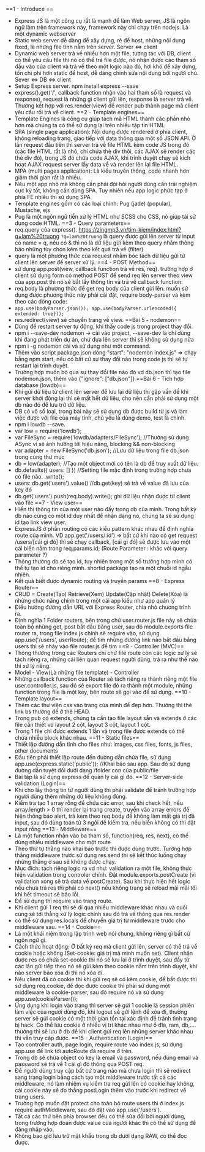 ==1 - Introduce ==
- Express JS là một công cụ rất là mạnh để làm Web server, JS là ngôn ngữ làm trên framework này, framework này chỉ chạy trên nodejs. Là một dynamic webserver
- Static web server dễ dàng để xây dựng, rẻ để host, những nội dung fixed, là những file tĩnh nằm trên server. Server <=> client
- Dynamic web server trả về nhiều hơn một file, tương tác với DB, client có thể yêu cầu file thì nó có thể trả file được, nó nhận được các tham số đầu vào của client và trả về theo một logic nào đó, hơi khó để xây dựng, tốn chi phí hơn static để host, dễ dàng chỉnh sửa nội dung bởi người chủ. Sever <=> DB <=> client
- Setup Express server. npm install express --save
- express().get('/', callback function nhận vào hai tham số là request và response), request là những gì client gửi lên, response là server trả về. Thường kết hợp với res.render(view) để render pub thành page mà client yêu cầu rồi trả về client.
==2 - Template engines==
- Template Engines là công cụ giúp tách mã HTML thành các phần nhỏ hơn mà chúng ta có thể sử dụng lại trên nhiều tập tin HTML
- SPA (single page application): Nội dung được rendered ở phía client, không reloading trang, giao tiếp với data thông qua một số JSON API. Ở lần request đầu tiên thì server trả về file HTML kèm code JS trong đó (các file HTML rất là nhỏ, chỉ chứa thẻ div thôi, các AJAX sẽ render các thẻ div đó), trong JS đó chứa code AJAX, khi trình duyệt chạy sẽ kích hoạt AJAX request server lấy data về và render lên lại file HTML.
- MPA (multi pages application): Là kiểu truyền thống, code nhanh hơn giảm thời gian rất là nhiều.
- Nếu một app nhỏ mà không cần phải đòi hỏi người dùng cần trải nghiệm cực kỳ tốt, không cần dùng SPA. Tuy nhiên nếu app logic phức tạp ở phía FE nhiều thì sử dụng SPA
- Template engines gồm có các loại chính: Pug (jade) (popular), Mustache, ejs
- Pug là một ngôn ngữ tiền xử lý HTML như SCSS cho CSS, nó giúp tái sử dụng code HTML.
==3 - Query parameters==
- req.query của express(). https://zingmp3.vn/tim-kiem/index.html?q=lam%20truong  `?q=lam%20truong` là query được gửi lên server từ input có name = q, nếu có & thì nó là dữ liệu gửi kèm theo query nhằm thông báo những tùy chọn kèm theo kết quả trả về (filter)
- query là một phương thức của request nhằm bóc tách dữ liệu gửi từ client lên server để server xử lý.
==4 - POST Method==
- sử dụng app.post(view, callback function trả về res, req). trường hợp ở client sử dụng form có method POST để send req lên server theo view của app.post thì nó sẽ bắt lấy thông tin và trả về callback function.
- req.body là phương thức để get req body của client gửi lên. muốn sử dụng được phương thức này phải cài đặt, require body-parser và kèm theo các dòng code:
- `app.use(bodyParser.json());
app.use(bodyParser.urlencoded({ extended: true}));`
- res.redirect(view) sẽ chuyển trang về view.
==Bài 5 - nodemon==
- Dùng để restart server tự động, khi thấy code js trong project thay đổi.
- npm i --save-dev nodemon -> cài vào project, --save-dev là chỉ dùng khi đang phát triển dự án, chứ đưa lên server thì sẽ không sử dụng nữa
- npm i -g nodemon cài và sử dụng như một command.
- Thêm vào script package.json dòng "start": "nodemon index.js" => chạy bằng npm start, nếu có bất cứ sự thay đổi nào trong code js thì sẽ tự restart lại trình duyệt.
- Trường hợp muốn bỏ qua sự thay đổi file nào đó vd db.json thì tạo file nodemon.json, thêm vào {"ignore": ["db.json"]}
==Bài 6 - Tích hợp database (lowdb)==
- Khi gửi dữ liệu từ client lên server để lưu lại dữ liệu thì gặp vấn đề khi server khởi động lại thì sẽ mất hết dữ liệu, cho nên cần phải sử dụng một db nào đó để lưu trữ dữ liệu.
- DB có vô số loại, trong bài này sẽ sử dụng db được build từ js và làm việc được với file của máy tính, chủ yếu là dùng demo, test là chính.
- npm i lowdb --save. 
- var low = require('lowdb');
- var FileSync = require('lowdb/adapters/FileSync'); //Thường sử dụng ASync vì sẽ ảnh hưởng tới hiệu năng, blocking && non-blocking
- var adapter = new FileSync('db.json'); //Lưu dữ liệu trong file db.json trong cùng thư mục
- db = low(adapter); //Tạo một object mới có tên là db để truy xuất dữ liệu.
- db.defaults({ users: [] }) //Setting file mặc định trong trường hợp chưa có file nào.
    .write();
- users: db.get('users').value() //db.get(key) sẽ trả về value đã lưu của key đó
- db.get('users').push(req.body).write(); ghi dữ liệu nhận được từ client vào file
==7 - View user==
- Hiển thị thông tin của một user nào đấy trong db của mình. Trong bất kỳ db nào cũng có một id duy nhất để nhận dạng nó, chúng ta sẽ sử dụng id tạo link view user.
- ExpressJS ở phần routing có các kiểu pattern khác nhau để định nghĩa route của mình. VD app.get('/users/:id') => bất cứ khi nào có get request /users/[cái gì đó] thì sẽ chạy callback, [cái gì đó] sẽ được lưu vào một cái biến nằm trong req.params.id; (Route Parameter : khác với query parameter ?)
- Thông thường db sẽ tạo id, tuy nhiên trong một số trường hợp mình có thể tự tạo id cho riêng mình. shortid package tạo ra một chuỗi id ngẫu nhiên.
- Kết quả biết được dynamic routing và truyền params
==8 - Express Router==
- CRUD = Create(Tạo) Retrieve(Xem) Update(Cập nhật) Delete(Xóa) là những chức năng chính trong một cái app kiểu như app quản lý
- Điều hướng đường dẫn URL với Express Router, chia nhỏ chương trình ra.
- Định nghĩa 1 Folder routers, bên trong chứ user.router.js file này sẽ chứa toàn bộ những get, post bắt đầu bằng user, sau đó module.exports file router ra, trong file index.js chính sẽ require vào, sử dụng app.use('/users', userRoute); để tìm những đường link nào bắt đầu bằng users thì sẽ nhảy vào file router.js để tìm
==9 - Controller (MVC)==
- Thông thường trong các Routers chỉ chứ file route còn các logic xử lý sẽ tách riêng ra, những cái liên quan request người dùng, trả ra như thế nào thì xử lý riêng.
- Model - View(Là những file template) - Controller
- Những callback function của Router sẽ tách riêng ra thành riêng một file user.controller.js, sau đó sẽ export file đó ra thành một module, những function trong file là một key, bên route sẽ gọi vào để sử dụng.
==10 - Template layout==
- Thêm các thư viện css vào trang của mình để đẹp hơn. Thường thì thẻ link bs thường để ở thẻ HEAD.
- Trong pub có extends, chúng ta cần tạo file layout sẵn và extends ở các file cần thiết vd layout 2 cột, layout 3 cột, layout 1 cột.
- Trong 1 file chỉ được extends 1 lần và trong file được extends có thể chứa nhiều block khác nhau.
==11 - Static files==
- Thiết lập đường dẫn tĩnh cho files như: images, css files, fonts, js files, other documents
- Đầu tiên phải thiết lập route đến đường dẫn chứa file, sử dụng app.use(express.static('public')); //Khai báo sau app. Sau đó sử dụng đường dẫn tuyệt đối dưới dạng /folder con của public/file
- Bài tập là sử dụng express để quản lý cái gì đó.
==12 - Server-side validation (Login)==
- Khi cho lấy thông tin từ người dùng thì phải validate để tránh trường hợp người dùng thêm những dữ liệu không đúng.
- Kiểm tra tạo 1 array rỗng để chứa các error, sau khi check hết, nếu array.length > 0 thì render lại trang create, truyền vào array errors để hiện thông báo alert,   trả kèm theo req.body để không làm mất giá trị đã input, sau đó dùng toán tử 3 ngôi để kiểm tra, nếu biến không có thì đặt input rỗng
==13 - Middleware==
- Là một function nhận vào ba tham số, function(req, res, next), có thể dùng nhiều middleware cho một route
- Theo thứ tự thằng nào khai báo trước thì được dùng trước. Turờng hợp thằng middleware trước sử dụng res.send thì sẽ kết thúc luồng chạy những thằng ở sau sẽ không được chạy.
- Mục đích: tách riêng logic ra vd như: validation ra một file, không thực hiện validation trong controler chính. Đặt module.exports.postCreate (vì validation xong sẽ trả data về postCreate). Sau khi thực hiện hết logic nếu chưa trả res thì phải có next() nếu không trang sẽ reload mãi mãi tới khi hết timeout sẽ báo lỗi.
- Để sử dụng thì require vào trang route.
- Khi client gửi 1 req thì sẽ đi qua nhiều middleware khác nhau và cuối cùng sẽ tới thằng xử lý logic chính sau đó trả về thông qua res.render
- có thể sử dụng res.locals để chuyển giá trị từ middleware trước cho middleware sau.
==14 - Cookie==
- Là một khái niệm trong lập trình web nói chung, không riêng gì bất cứ ngôn ngữ gì.
- Cách thức hoạt động: Ở bất kỳ req mà client gửi lên, server có thể trả về cookie hoặc không (Set-cookie: giá trị mà mình muốn set). Client nhận được res có chứa set-cookie thì nó sẽ lưu lại ở trình duyệt, sau đấy từ các lần gửi tiếp theo nó sẽ gửi kèm theo cookie nằm trên trình duyệt, khi nào server bảo xóa đi thì nó xóa đi.
- Nếu client đã có cookie thì khi gửi req sẽ có kèm cookie, để bắt được thì sử dụng req.cookie, để đọc được cookie thì phải sử dụng một middleware là cookie-parser, sau đó require nó và sử dụng app.use(cookieParser()); 
- Ứng dụng khi login vào trang thì server sẽ gửi 1 cookie là session phiên làm việc của người dùng đó, khi logout sẽ gửi lệnh để xóa đi, thường server sẽ gửi cookie có một thời gian tồn tại xác định để tránh tình trạng bị hack. Có thể lưu cookie ở nhiều vị trí khác nhau như ổ đĩa, ram, db,.... thường thì sẽ lưu ở db để khi client gửi req lên những server khác nhau thì vẫn truy cập được.
==15 - Authentication (Login)==
- Tạo controller auth, page login, require route vào index.js, sử dụng app.use để link tới autoRoute đã require ở trên.
- Trong db sẽ chứa object có key là email và password, nếu đúng email và password sẽ trả về 1 cái gì đó thông qua POST req.
- Để người dùng truy cập bất cứ trang nào mà chưa login thì sẽ redirect sang trang login bằng cách tạo một middleware trước tất cả các middleware, nó làm nhiệm vụ kiểm tra req gửi lên có cookie hay không, cái cookie này sẽ do thằng postLogin thêm vào trước khi redirect về trang users.
- Trường hợp muốn đặt protect cho toàn bộ route users thì ở index.js require authMiddleware, sau đó đặt vào app.use('/users').
- Tất cả các thứ bên phía browser đều có thể sửa đổi bởi người dùng, trong trường hợp đoán được value của người khác thì có thể sử dụng để đăng nhập vào.
- Không bao giờ lưu trữ mật khẩu trong db dưới dạng RAW, có thể đọc được.